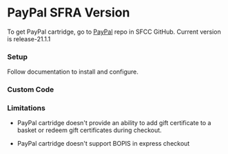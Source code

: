 # PayPal SFRA Version
To get PayPal cartridge, go to [PayPal](https://github.com/SalesforceCommerceCloud/link_paypal) repo in SFCC GitHub. Current version is release-21.1.1
### Setup
Follow documentation to install and configure.

### Custom Code

### Limitations
- PayPal cartridge doesn't provide an ability to add gift certificate to a basket or redeem gift certificates during checkout.

- PayPal cartridge doesn't support BOPIS in express checkout